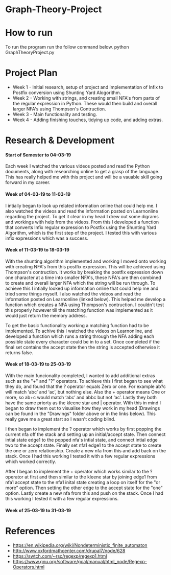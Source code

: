 # Graph-Theory-Project

# How to run
To run the program run the follow command below.
python GraphTheoryProject.py

# Project Plan
* Week 1 - Initial research, setup of project and implementation of Infix to Postfix conversion using Shunting Yard Alogorithm.
* Week 2 - Working with strings, and creating small NFA's from parts of the regular expression in Python. These would then build and overall larger NFA's using Thompson's Contruction.
* Week 3 - Main functionality and testing.
* Week 4 - Adding finishing touches, tidying up code, and adding extras.

# Research & Development
#### Start of Semester to 04-03-19
Each week I watched the various videos posted and read the Python documents, along with researching online to get a grasp of the language. This has really helped me with this project and will be a vauable skill going forward in my career.

#### Week of 04-03-19 to 11-03-19
I intially began to look up related information online that could help me. I also watched the videos and read the information posted on Learnonline regarding the project. To get it clear in my head I drew out some digrams and workings with help from the videos. From this I developed a function that converts Infix regular expression to Postfix using the Shunting Yard Algorithm, which is the first step of the project. I tested this with various infix expressions which was a success.

#### Week of 11-03-19 to 18-03-19
With the shunting algorithm implemented and working I moved onto working with creating NFA's from this postfix expression. This will be achieved using Thompson's contruction. It works by breaking the postfix expression down one character at a time into smaller NFA's, these NFA's are then combined to create and overall larger NFA which the string will be run through. To achieve this I intially looked up information online that could help me and tried some things myself. I also watched the videos and read the information posted on Learnonline (linked below). This helped me develop a function which creates a NFA using Thompson's contruction. I couldn't test this properly however till the matching function was implemented as it would just return the memory address.

To get the basic functionality working a matching function had to be implemented. To achive this I watched the videos on Learnonline, and developed a function which runs a string through the NFA adding each possible state every character could be in to a set. Once completed if the final set contains the accept state then the string is accepted otherwise it returns false.

#### Week of 18-03-19 to 25-03-19
With the main funcionality completed, I wanted to add additional extras such as the "+" and "?" operators. To achieve this I first began to see what they do, and found that the ? operator equals Zero or one. For example ab?c will match ‘abc’ and ‘ac’, but nothing else. Also the + operator means One or more, so ab+c would match ‘abc’ and abbc but not ‘ac’. Lastly they both have the same priorty as the kleene star and | operator. With this in mind I began to draw them out to visualise how they work in my head (Drawings can be found in the "Drawings" folder above or in the links below). This really gave me a great start so I wasn't coding blind.

I then began to implement the ? operator which works by first popping the current nfa off the stack and setting up an initial/accept state. Then connect intial state edge1 to the popped nfa's intial state, and connect intial edge two to the accept state. Finally set nfa1 edge1 to the accept state to create the one or zero relationship. Create a new nfa from this and add back on the stack. Once I had this working I tested it with a few regular expressions which worked correctly.

After I began to implement the + operator which works similar to the ? operator at first and then similar to the kleene star by joining edge1 from nfa1 accept state to the nfa1 inital state creating a loop on itself for the "or more" option. Then setting the other edge to the accept state for the "one" option. Lastly create a new nfa from this and push on the stack. Once I had this working I tested it with a few regular expressions.

#### Week of 25-03-19 to 31-03-19

# References
* https://en.wikipedia.org/wiki/Nondeterministic_finite_automaton
* http://www.oxfordmathcenter.com/drupal7/node/628
* https://swtch.com/~rsc/regexp/regexp1.html
* https://www.gnu.org/software/gcal/manual/html_node/Regexp-Operators.html
